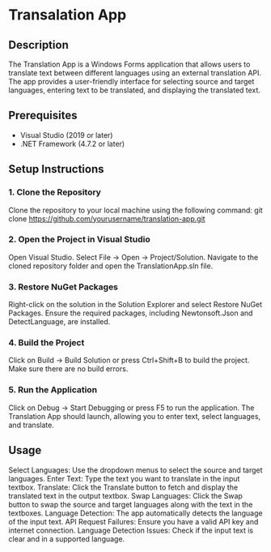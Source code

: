 # Transalation App
## Description
The Translation App is a Windows Forms application that allows users to translate text between different languages using an external translation API. The app provides a user-friendly interface for selecting source and target languages, entering text to be translated, and displaying the translated text.

## Prerequisites
- Visual Studio (2019 or later)
- .NET Framework (4.7.2 or later)

## Setup Instructions

### 1. Clone the Repository
Clone the repository to your local machine using the following command:
git clone https://github.com/yourusername/translation-app.git

### 2. Open the Project in Visual Studio
Open Visual Studio.
Select File -> Open -> Project/Solution.
Navigate to the cloned repository folder and open the TranslationApp.sln file.

### 3. Restore NuGet Packages
Right-click on the solution in the Solution Explorer and select Restore NuGet Packages.
Ensure the required packages, including Newtonsoft.Json and DetectLanguage, are installed.

### 4. Build the Project
Click on Build -> Build Solution or press Ctrl+Shift+B to build the project.
Make sure there are no build errors.

### 5. Run the Application
Click on Debug -> Start Debugging or press F5 to run the application.
The Translation App should launch, allowing you to enter text, select languages, and translate.

## Usage
Select Languages: Use the dropdown menus to select the source and target languages.
Enter Text: Type the text you want to translate in the input textbox.
Translate: Click the Translate button to fetch and display the translated text in the output textbox.
Swap Languages: Click the Swap button to swap the source and target languages along with the text in the textboxes.
Language Detection: The app automatically detects the language of the input text.
API Request Failures: Ensure you have a valid API key and internet connection.
Language Detection Issues: Check if the input text is clear and in a supported language.

